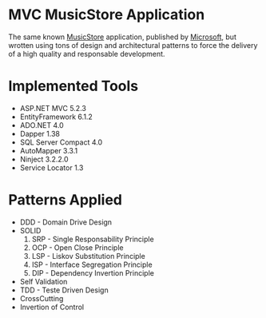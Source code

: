 # MVC MusicStore Application

The same known [MusicStore](https://github.com/aspnet/MusicStore/) application, published by [Microsoft](http://microsoft.github.io/), but wrotten using tons of design and architectural patterns to force the delivery of a high quality and responsable development.

# Implemented Tools

* ASP.NET MVC 5.2.3
* EntityFramework 6.1.2
* ADO.NET 4.0
* Dapper 1.38
* SQL Server Compact 4.0
* AutoMapper 3.3.1
* Ninject 3.2.2.0
* Service Locator 1.3

# Patterns Applied 

* DDD - Domain Drive Design
* SOLID
  1. SRP - Single Responsability Principle
  2. OCP - Open Close Principle
  3. LSP - Liskov Substitution Principle
  4. ISP - Interface Segregation Principle
  5. DIP - Dependency Invertion Principle
* Self Validation
* TDD - Teste Driven Design
* CrossCutting
* Invertion of Control
